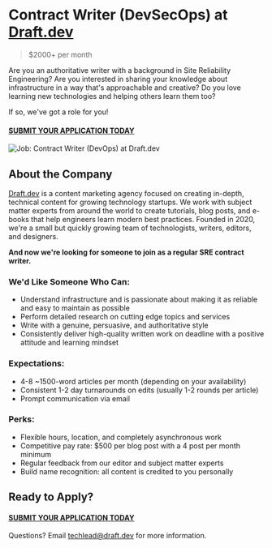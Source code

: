 # Contract Writer (DevSecOps) at [Draft.dev](https://draft.dev/)
> $2000+ per month

Are you an authoritative writer with a background in Site Reliability Engineering? Are you interested in sharing your knowledge about infrastructure in a way that's approachable and creative? Do you love learning new technologies and helping others learn them too?

If so, we've got a role for you!

#### [SUBMIT YOUR APPLICATION TODAY](https://airtable.com/shrxbgKxfYKSX8oZu)

![Job: Contract Writer (DevOps) at Draft.dev](https://draft.dev/learn/assets/posts/engineering-12.png)

## About the Company
[Draft.dev](https://draft.dev/) is a content marketing agency focused on creating in-depth, technical content for growing technology startups. We work with subject matter experts from around the world to create tutorials, blog posts, and e-books that help engineers learn modern best practices. Founded in 2020, we're a small but quickly growing team of technologists, writers, editors, and designers.

**And now we're looking for someone to join as a regular SRE contract writer.**

### We'd Like Someone Who Can:
- Understand infrastructure and is passionate about making it as reliable and easy to maintain as possible
- Perform detailed research on cutting edge topics and services
- Write with a genuine, persuasive, and authoritative style
- Consistently deliver high-quality written work on deadline with a positive attitude and learning mindset

### Expectations:
- 4-8 ~1500-word articles per month (depending on your availability)
- Consistent 1-2 day turnarounds on edits (usually 1-2 rounds per article)
- Prompt communication via email

### Perks:
- Flexible hours, location, and completely asynchronous work
- Competitive pay rate: $500 per blog post with a 4 post per month minimum
- Regular feedback from our editor and subject matter experts
- Build name recognition: all content is credited to you personally

## Ready to Apply?

#### [SUBMIT YOUR APPLICATION TODAY](https://airtable.com/shrxbgKxfYKSX8oZu)

Questions? Email [techlead@draft.dev](mailto:techlead@draft.dev) for more information.
